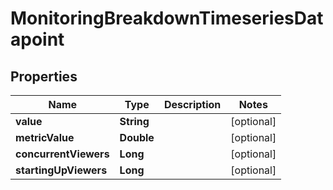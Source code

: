 

# MonitoringBreakdownTimeseriesDatapoint

## Properties

Name | Type | Description | Notes
------------ | ------------- | ------------- | -------------
**value** | **String** |  |  [optional]
**metricValue** | **Double** |  |  [optional]
**concurrentViewers** | **Long** |  |  [optional]
**startingUpViewers** | **Long** |  |  [optional]



